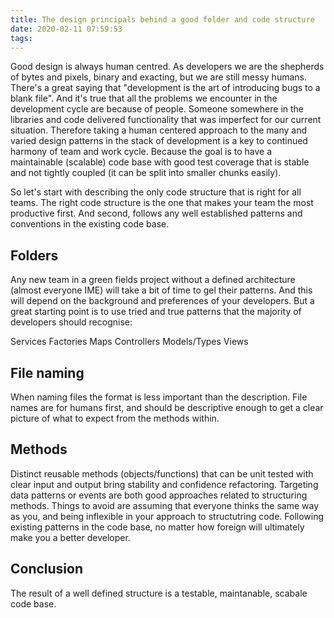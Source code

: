 ```yaml
---
title: The design principals behind a good folder and code structure
date: 2020-02-11 07:59:53
tags:
---
```

 
Good design is always human centred. As developers we are the shepherds of bytes and pixels, binary and exacting, but we are still messy humans. There's a great saying that "development is the art of introducing bugs to a blank file". And it's true that all the problems we encounter in the development cycle are because of people. Someone somewhere in the libraries and code delivered functionality that was imperfect for our current situation. Therefore taking a human centered approach to the many and varied design patterns in the stack of development is a key to continued harmony of team and work cycle. Because the goal is to have a maintainable (scalable) code base with good test coverage that is stable and not tightly coupled (it can be split into smaller chunks easily).
 
So let's start with describing the only code structure that is right for all teams. The right code structure is the one that makes your team the most productive first. And second, follows any well established patterns and conventions in the existing code base.
 
## Folders
 
Any new team in a green fields project without a defined architecture (almost everyone IME) will take a bit of time to gel their patterns. And this will depend on the background and preferences of your developers. But a great starting point is to use tried and true patterns that the majority of developers should recognise:
 
Services
Factories
Maps
Controllers
Models/Types
Views
 
 
## File naming
 
When naming files the format is less important than the description. File names are for humans first, and should be descriptive enough to get a clear picture of what to expect from the methods within.
 
## Methods
 
Distinct reusable methods (objects/functions) that can be unit tested with clear input and output bring stability and confidence refactoring. Targeting data patterns or events are both good approaches related to structuring methods. Things to avoid are assuming that everyone thinks the same way as you, and being inflexible in your approach to structutring code. Following existing patterns in the code base, no matter how foreign will ultimately make you a better developer.
 
## Conclusion
 
The result of a well defined structure is a testable, maintanable, scabale code base.